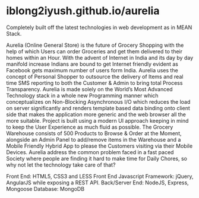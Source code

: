 iblong2iyush.github.io/aurelia 
==============================

Completely built off the latest technologies in web development as in MEAN Stack.

Aurelia (Online General Store) is the future of Grocery Shopping with the help of which 
Users can order Groceries and get them delivered to their homes within an Hour. With 
the advent of Internet in India and its day by day manifold increase Indians are bound to 
get  Internet friendly evident as Facebook  gets  maximum number of users form  India.
Aurelia uses the concept of Personal Shopper to outsource the delivery of Items and real 
time SMS reporting to both the Customer & Admin to bring total Process Transparency.
Aurelia is made solely on the World’s Most Advanced Technology stack in a whole 
new Programming manner which conceptualizes on Non-Blocking Asynchronous I/O 
which reduces the load on server significantly and renders template based data binding 
onto client side that makes the application more generic and the web browser all the 
more suitable. Project is built using a modern UI approach keeping in mind to keep the 
User Experience as much fluid as possible.
The Grocery Warehouse consists of 500 Products to Browse & Order at the Moment,
alongside an Admin Panel to add/remove items in the Warehouse and a Mobile Friendly 
Hybrid App to please the Customers visiting via their Mobile Devices. Aurelia address 
the common problem faced in a fast paced Society where people are finding it hard to 
make time for Daily Chores, so why not let the technology take care of that?

Front End: HTML5, CSS3 and LESS
Front End Javascript Framework: jQuery, AngularJS while exposing a  REST API.
Back/Server End: NodeJS, Express, Mongoose
Database: MongoDB
